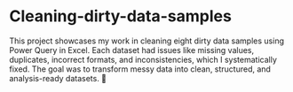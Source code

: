 # Cleaning-dirty-data-samples
This project showcases my work in cleaning eight dirty data samples using Power Query in Excel. Each dataset had issues like missing values, duplicates, incorrect formats, and inconsistencies, which I systematically fixed. The goal was to transform messy data into clean, structured, and analysis-ready datasets. 🚀
